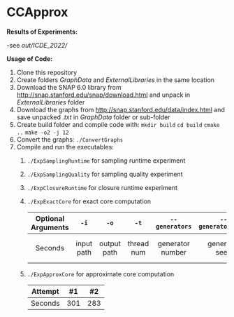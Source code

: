 # CCApprox

**Results of Experiments:**

-see *out/ICDE_2022/*

**Usage of Code:**

1. Clone this repository
2. Create folders *GraphData* and *ExternalLibraries* in the same location
3. Download the SNAP 6.0 library from http://snap.stanford.edu/snap/download.html and unpack in *ExternalLibraries* folder
4. Download the graphs from http://snap.stanford.edu/data/index.html and save unpacked *.txt* in *GraphData* folder or sub-folder
5. Create build folder and compile code with:
   ```mkdir build``` ```cd build``` ```cmake ..``` ```make -o2 -j 12```
6. Convert the graphs: ```./ConvertGraphs```
7. Compile and run the executables:
   1. ```./ExpSamplingRuntime``` for sampling runtime experiment
   2. ```./ExpSamplingQuality``` for sampling quality experiment
   3. ```./ExpClosureRuntime``` for closure runtime experiment
   4. ```./ExpExactCore``` for exact core computation
    
       | Optional Arguments | ```-i```  | ```-o```  | ```-t```  | ```--generators``` | ```--generator_seed``` | ```--core_iterations``` | ```--max_nodes``` | ```--max_edges``` |
       | :---:   | :-: | :-: | :-: | :----------: | :---------------: | :----------------: | :----------: | :----------: |
       | Seconds | input path | output path | thread num | generator number | generator seed | iterations of the core | max graph size | max graph edges |
   5. ```./ExpApproxCore``` for approximate core computation
   
      | Attempt | #1  | #2  |
      | :---:   | :-: | :-: |
      | Seconds | 301 | 283 |

